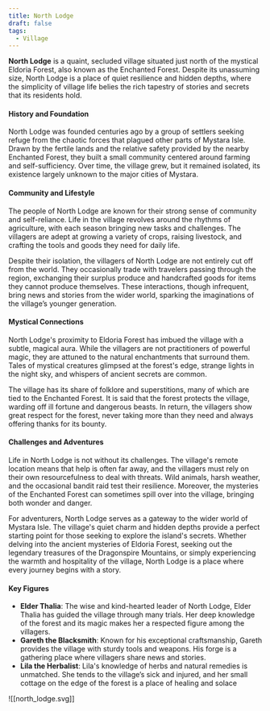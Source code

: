 ```yaml
---
title: North Lodge
draft: false
tags:
  - Village
---
```


**North Lodge** is a quaint, secluded village situated just north of the mystical Eldoria Forest, also known as the Enchanted Forest. Despite its unassuming size, North Lodge is a place of quiet resilience and hidden depths, where the simplicity of village life belies the rich tapestry of stories and secrets that its residents hold.

#### History and Foundation

North Lodge was founded centuries ago by a group of settlers seeking refuge from the chaotic forces that plagued other parts of Mystara Isle. Drawn by the fertile lands and the relative safety provided by the nearby Enchanted Forest, they built a small community centered around farming and self-sufficiency. Over time, the village grew, but it remained isolated, its existence largely unknown to the major cities of Mystara.

#### Community and Lifestyle

The people of North Lodge are known for their strong sense of community and self-reliance. Life in the village revolves around the rhythms of agriculture, with each season bringing new tasks and challenges. The villagers are adept at growing a variety of crops, raising livestock, and crafting the tools and goods they need for daily life.

Despite their isolation, the villagers of North Lodge are not entirely cut off from the world. They occasionally trade with travelers passing through the region, exchanging their surplus produce and handcrafted goods for items they cannot produce themselves. These interactions, though infrequent, bring news and stories from the wider world, sparking the imaginations of the village’s younger generation.

#### Mystical Connections

North Lodge's proximity to Eldoria Forest has imbued the village with a subtle, magical aura. While the villagers are not practitioners of powerful magic, they are attuned to the natural enchantments that surround them. Tales of mystical creatures glimpsed at the forest's edge, strange lights in the night sky, and whispers of ancient secrets are common.

The village has its share of folklore and superstitions, many of which are tied to the Enchanted Forest. It is said that the forest protects the village, warding off ill fortune and dangerous beasts. In return, the villagers show great respect for the forest, never taking more than they need and always offering thanks for its bounty.

#### Challenges and Adventures

Life in North Lodge is not without its challenges. The village's remote location means that help is often far away, and the villagers must rely on their own resourcefulness to deal with threats. Wild animals, harsh weather, and the occasional bandit raid test their resilience. Moreover, the mysteries of the Enchanted Forest can sometimes spill over into the village, bringing both wonder and danger.

For adventurers, North Lodge serves as a gateway to the wider world of Mystara Isle. The village's quiet charm and hidden depths provide a perfect starting point for those seeking to explore the island's secrets. Whether delving into the ancient mysteries of Eldoria Forest, seeking out the legendary treasures of the Dragonspire Mountains, or simply experiencing the warmth and hospitality of the village, North Lodge is a place where every journey begins with a story.

#### Key Figures

- **Elder Thalia**: The wise and kind-hearted leader of North Lodge, Elder Thalia has guided the village through many trials. Her deep knowledge of the forest and its magic makes her a respected figure among the villagers.
- **Gareth the Blacksmith**: Known for his exceptional craftsmanship, Gareth provides the village with sturdy tools and weapons. His forge is a gathering place where villagers share news and stories.
- **Lila the Herbalist**: Lila's knowledge of herbs and natural remedies is unmatched. She tends to the village’s sick and injured, and her small cottage on the edge of the forest is a place of healing and solace

![[north_lodge.svg]]
